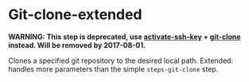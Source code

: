# Git-clone-extended

__WARNING:
This step is deprecated, use [activate-ssh-key](https://github.com/bitrise-io/bitrise-steplib/tree/master/steps/activate-ssh-key) + [git-clone](https://github.com/bitrise-io/bitrise-steplib/tree/master/steps/git-clone) instead.
Will be removed by 2017-08-01.__

Clones a specified git repository to the desired local path.
Extended: handles more parameters than the simple `steps-git-clone` step.
